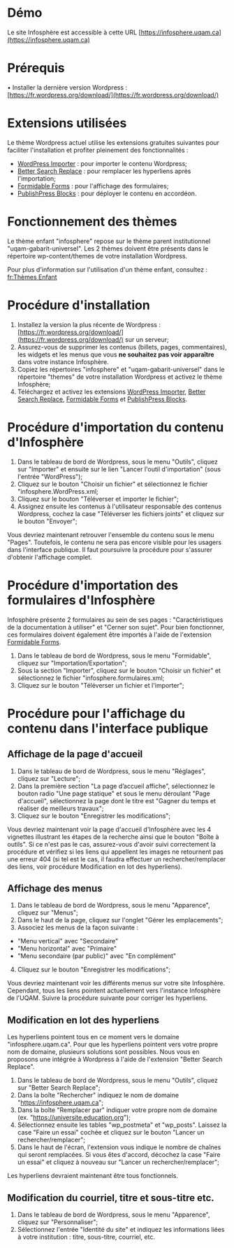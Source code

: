 # Démo
Le site Infosphère est accessible à cette URL [https://infosphere.uqam.ca](https://infosphere.uqam.ca)

# Prérequis
•	Installer la dernière version Wordpress : [https://fr.wordpress.org/download/](https://fr.wordpress.org/download/) 


# Extensions utilisées
Le thème Wordpress actuel utilise les extensions gratuites suivantes pour faciliter l'installation et profiter pleinement des fonctionnalités :

- [WordPress Importer](https://en-ca.wordpress.org/plugins/wordpress-importer/) : pour importer le contenu Wordpress;
- [Better Search Replace](https://en-ca.wordpress.org/plugins/better-search-replace/) : pour remplacer les hyperliens après l'importation;
- [Formidable Forms](https://en-ca.wordpress.org/plugins/formidable/) : pour l'affichage des formulaires;
- [PublishPress Blocks](https://wordpress.org/plugins/advanced-gutenberg/) : pour déployer le contenu en accordéon.


# Fonctionnement des thèmes
Le thème enfant "infosphere" repose sur le thème parent institutionnel "uqam-gabarit-universel". Les 2 thèmes doivent être présents dans le répertoire wp-content/themes de votre installation Wordpress.

Pour plus d'information sur l'utilisation d'un thème enfant, consultez : [fr:Thèmes Enfant](https://codex.wordpress.org/fr:Th%C3%A8mes_Enfant)

# Procédure d'installation
1. Installez la version la plus récente de Wordpress : [https://fr.wordpress.org/download/](https://fr.wordpress.org/download/) sur un serveur;
2. Assurez-vous de supprimer les contenus (billets, pages, commentaires), les widgets et les menus que vous **ne souhaitez pas voir apparaître** dans votre instance Infosphère.
3. Copiez les répertoires "infosphere" et "uqam-gabarit-universel" dans le répertoire "themes" de votre installation Wordpress et activez le thème Infosphère;
4. Téléchargez et activez les extensions [WordPress Importer](https://en-ca.wordpress.org/plugins/wordpress-importer/), [Better Search Replace](https://en-ca.wordpress.org/plugins/better-search-replace/), [Formidable Forms](https://en-ca.wordpress.org/plugins/formidable/) et [PublishPress Blocks](https://wordpress.org/plugins/advanced-gutenberg/).

# Procédure d'importation du contenu d'Infosphère
1. Dans le tableau de bord de Wordpress, sous le menu "Outils", cliquez sur "Importer" et ensuite sur le lien "Lancer l'outil d'importation" (sous l'entrée "WordPress");
2. Cliquez sur le bouton "Choisir un fichier" et sélectionnez le fichier "infosphere.WordPress.xml;
3. Cliquez sur le bouton "Téléverser et importer le fichier";
4. Assignez ensuite les contenus à l'utilisateur responsable des contenus Wordpress, cochez la case "Téléverser les fichiers joints" et cliquez sur le bouton "Envoyer";

Vous devriez maintenant retrouver l'ensemble du contenu sous le menu "Pages". Toutefois, le contenu ne sera pas encore visible pour les usagers dans l'interface publique. Il faut poursuivre la procédure pour s'assurer d'obtenir l'affichage complet.

# Procédure d'importation des formulaires d'Infosphère
Infosphère présente 2 formulaires au sein de ses pages : "Caractéristiques de la documentation à utiliser" et "Cerner son sujet". Pour bien fonctionner, ces formulaires doivent également être importés à l'aide de l'extension [Formidable Forms](https://en-ca.wordpress.org/plugins/formidable/).

1. Dans le tableau de bord de Wordpress, sous le menu "Formidable", cliquez sur "Importation/Exportation";
2. Sous la section "Importer", cliquez sur le bouton "Choisir un fichier" et sélectionnez le fichier "infosphere.formulaires.xml;
3. Cliquez sur le bouton "Téléverser un fichier et l'importer";

# Procédure pour l'affichage du contenu dans l'interface publique
## Affichage de la page d'accueil
1. Dans le tableau de bord de Wordpress, sous le menu "Réglages", cliquez sur "Lecture";
2. Dans la première section "La page d’accueil affiche", sélectionnez le bouton radio "Une page statique" et sous le menu déroulant "Page d'accueil", sélectionnez la page dont le titre est "Gagner du temps et réaliser de meilleurs travaux";
3. Cliquez sur le bouton "Enregistrer les modifications"; 

Vous devriez maintenant voir la page d'accueil d'Infosphère avec les 4 vignettes illustrant les étapes de la recherche ainsi que le bouton "Boîte à outils". Si ce n'est pas le cas, assurez-vous d'avoir suivi correctement la procédure et vérifiez si les liens qui appellent les images ne retournent pas une erreur 404 (si tel est le cas, il faudra effectuer un rechercher/remplacer des liens, voir procédure Modification en lot des hyperliens). 

## Affichage des menus
1. Dans le tableau de bord de Wordpress, sous le menu "Apparence", cliquez sur "Menus";
2. Dans le haut de la page, cliquez sur l'onglet "Gérer les emplacements";
3. Associez les menus de la façon suivante :
 * "Menu vertical" avec "Secondaire"
 * "Menu horizontal" avec "Primaire"
 * "Menu secondaire (par public)" avec "En complément"
4. Cliquez sur le bouton "Enregistrer les modifications";
 
Vous devriez maintenant voir les différents menus sur votre site Infosphère. Cependant, tous les liens pointent actuellement vers l'instance Infosphère de l'UQAM. Suivre la procédure suivante pour corriger les hyperliens.


## Modification en lot des hyperliens
Les hyperliens pointent tous en ce moment vers le domaine "infosphere.uqam.ca". Pour que les hyperliens pointent vers votre propre nom de domaine, plusieurs solutions sont possibles. Nous vous en proposons une intégrée à Wordpress à l'aide de l'extension "Better Search Replace".
1. Dans le tableau de bord de Wordpress, sous le menu "Outils", cliquez sur "Better Search Replace";
2. Dans la boîte "Rechercher" indiquez le nom de domaine "https://infosphere.uqam.ca";
3. Dans la boîte "Remplacer par" indiquer votre propre nom de domaine (ex. "https://universite.education.org");
4. Sélectionnez ensuite les tables "wp_postmeta" et "wp_posts". Laissez la case "Faire un essai" cochée et cliquez sur le bouton "Lancer un rechercher/remplacer";
5. Dans le haut de l'écran, l'extension vous indique le nombre de chaînes qui seront remplacées. Si vous êtes d'accord, décochez la case "Faire un essai" et cliquez à nouveau sur "Lancer un rechercher/remplacer";

Les hyperliens devraient maintenant être tous fonctionnels.

## Modification du courriel, titre et sous-titre etc.
1. Dans le tableau de bord de Wordpress, sous le menu "Apparence", cliquez sur "Personnaliser";
2. Sélectionnez l'entrée "Identité du site" et indiquez les informations liées à votre institution : titre, sous-titre, courriel, etc.
